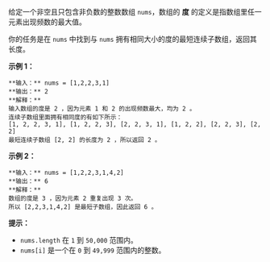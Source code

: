 给定一个非空且只包含非负数的整数数组 `nums`，数组的 **度** 的定义是指数组里任一元素出现频数的最大值。

你的任务是在 `nums` 中找到与 `nums` 拥有相同大小的度的最短连续子数组，返回其长度。



**示例 1：**

    
    
    **输入：** nums = [1,2,2,3,1]
    **输出：** 2
    **解释：**
    输入数组的度是 2 ，因为元素 1 和 2 的出现频数最大，均为 2 。
    连续子数组里面拥有相同度的有如下所示：
    [1, 2, 2, 3, 1], [1, 2, 2, 3], [2, 2, 3, 1], [1, 2, 2], [2, 2, 3], [2, 2]
    最短连续子数组 [2, 2] 的长度为 2 ，所以返回 2 。
    

**示例 2：**

    
    
    **输入：** nums = [1,2,2,3,1,4,2]
    **输出：** 6
    **解释：**
    数组的度是 3 ，因为元素 2 重复出现 3 次。
    所以 [2,2,3,1,4,2] 是最短子数组，因此返回 6 。
    



**提示：**

  * `nums.length` 在 `1` 到 `50,000` 范围内。
  * `nums[i]` 是一个在 `0` 到 `49,999` 范围内的整数。

